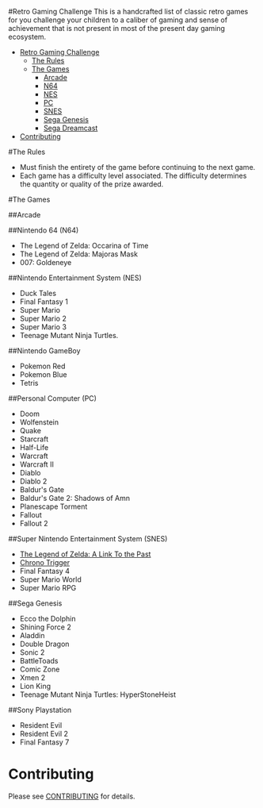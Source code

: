 #Retro Gaming Challenge
This is a handcrafted list of classic retro games for you challenge your children to a caliber of gaming and sense of achievement that is not present in most of the present day gaming ecosystem.

* [Retro Gaming Challenge](#challenge)
  * [The Rules](#rules)
  * [The Games](#games)
	  * [Arcade](#arcade)
	  * [N64](#n64)
	  * [NES](#nes)
	  * [PC](#pc)
	  * [SNES](#snes)
	  * [Sega Genesis](#genesis)
	  * [Sega Dreamcast](#dreamcast)
* [Contributing](#contributing)

#The Rules
* Must finish the entirety of the game before continuing to the next game.
* Each game has a difficulty level associated.  The difficulty determines the quantity or quality of the prize awarded.

#The Games

##Arcade

##Nintendo 64 (N64)		
* The Legend of Zelda: Occarina of Time
* The Legend of Zelda: Majoras Mask
* 007: Goldeneye

##Nintendo Entertainment System (NES)
- Duck Tales
- Final Fantasy 1
- Super Mario
- Super Mario 2
- Super Mario 3
- Teenage Mutant Ninja Turtles.
			
##Nintendo GameBoy	
- Pokemon Red
- Pokemon Blue
- Tetris

##Personal Computer (PC)
* Doom
* Wolfenstein
* Quake
* Starcraft
* Half-Life
* Warcraft
* Warcraft II
* Diablo
* Diablo 2
* Baldur's Gate
* Baldur's Gate 2: Shadows of Amn
* Planescape Torment
* Fallout
* Fallout 2
			
##Super Nintendo Entertainment System (SNES)	
- [The Legend of Zelda: A Link To the Past](http://en.wikipedia.org/wiki/The_Legend_of_Zelda:_A_Link_to_the_Past)
- [Chrono Trigger](http://en.wikipedia.org/wiki/Chrono_Trigger)
- Final Fantasy 4
- Super Mario World
- Super Mario RPG
			
##Sega Genesis		
* Ecco the Dolphin
* Shining Force 2
* Aladdin
* Double Dragon
* Sonic 2
* BattleToads
* Comic Zone
* Xmen 2
* Lion King
* Teenage Mutant Ninja Turtles: HyperStoneHeist

##Sony Playstation
* Resident Evil
* Resident Evil 2
* Final Fantasy 7

# Contributing
Please see [CONTRIBUTING](https://github.com/aaronrl/RetroVideoGameChallenge/blob/master/CONTRIBUTING.md) for details.